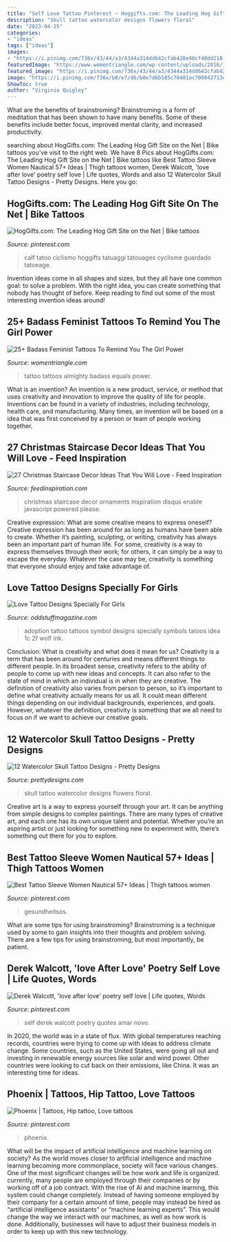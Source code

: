 ```yaml
---
title: "Self Love Tattoo Pinterest ~ Hoggifts.com: The Leading Hog Gift Site On The Net"
description: "Skull tattoo watercolor designs flowers floral"
date: "2023-04-25"
categories:
- "ideas"
tags: ["ideas"]
images:
- "https://i.pinimg.com/736x/43/44/a3/4344a314dd642cfab428e40cf40dd218--beautiful-body-beautiful-tattoos.jpg"
featuredImage: "https://www.womentriangle.com/wp-content/uploads/2016/12/Girl-Almighty-2.jpg"
featured_image: "https://i.pinimg.com/736x/43/44/a3/4344a314dd642cfab428e40cf40dd218--beautiful-body-beautiful-tattoos.jpg"
image: "https://i.pinimg.com/736x/b8/e7/d6/b8e7d6b585c70401ac700043713e87d7.jpg"
ShowToc: true
author: "Virginia Quigley"
---
```



What are the benefits of brainstroming?
Brainstroming is a form of meditation that has been shown to have many benefits. Some of these benefits include better focus, improved mental clarity, and increased productivity.

	

		
searching about HogGifts.com: The Leading Hog Gift Site on the Net | Bike tattoos you've visit to the right web. We have 8 Pics about HogGifts.com: The Leading Hog Gift Site on the Net | Bike tattoos like Best Tattoo Sleeve Women Nautical 57+ Ideas | Thigh tattoos women, Derek Walcott, &#039;love after love&#039; poetry self love | Life quotes, Words and also 12 Watercolor Skull Tattoo Designs - Pretty Designs. Here you go:
		
    
## HogGifts.com: The Leading Hog Gift Site On The Net | Bike Tattoos

<img loading=lazy src="https://i.pinimg.com/736x/58/7c/af/587caf558d3c8a3c8506d3eeb9d1ecb3--cycling-tattoo-bicycle-tattoo.jpg" onerror="this.onerror=null;this.src='https://tse4.mm.bing.net/th?id=OIP.Y3iC4hsti2uSs1Yz9Zq-vwHaMZ&amp;pid=15.1';" alt="HogGifts.com: The Leading Hog Gift Site on the Net | Bike tattoos">

_Source: pinterest.com_

>calf tatoo ciclismo hoggifts tatuaggi tatouages cyclisme guardado tatoeage. 

	

Invention ideas come in all shapes and sizes, but they all have one common goal: to solve a problem. With the right idea, you can create something that nobody has thought of before. Keep reading to find out some of the most interesting invention ideas around!

    
## 25+ Badass Feminist Tattoos To Remind You The Girl Power

<img loading=lazy src="https://www.womentriangle.com/wp-content/uploads/2016/12/Girl-Almighty-2.jpg" onerror="this.onerror=null;this.src='https://tse2.mm.bing.net/th?id=OIP.sNFpN2lVJmXx1crtRqx2yAHaJ3&amp;pid=15.1';" alt="25+ Badass Feminist Tattoos To Remind You The Girl Power">

_Source: womentriangle.com_

>tattoo tattoos almighty badass equals power. 

	

What is an invention?
An invention is a new product, service, or method that uses creativity and innovation to improve the quality of life for people. Inventions can be found in a variety of industries, including technology, health care, and manufacturing. Many times, an invention will be based on a idea that was first conceived by a person or team of people working together.

    
## 27 Christmas Staircase Decor Ideas That You Will Love - Feed Inspiration

<img loading=lazy src="http://feedinspiration.com/wp-content/uploads/2016/09/Fresh-festive-Christmas-Staircase-with-Ornaments.jpg" onerror="this.onerror=null;this.src='https://tse1.mm.bing.net/th?id=OIP.IE7N0drwMtOd1N3dJrXRMAHaJ4&amp;pid=15.1';" alt="27 Christmas Staircase Decor Ideas That You Will Love - Feed Inspiration">

_Source: feedinspiration.com_

>christmas staircase decor ornaments inspiration disqus enable javascript powered please. 

	

Creative expression: What are some creative means to express oneself?
Creative expression has been around for as long as humans have been able to create. Whether it’s painting, sculpting, or writing, creativity has always been an important part of human life. For some, creativity is a way to express themselves through their work; for others, it can simply be a way to escape the everyday. Whatever the case may be, creativity is something that everyone should enjoy and take advantage of.

    
## Love Tattoo Designs Specially For Girls

<img loading=lazy src="https://oddstuffmagazine.com/wp-content/uploads/2013/09/Love-Tattoo-Designs-2-600x800.jpg" onerror="this.onerror=null;this.src='https://tse1.mm.bing.net/th?id=OIP.XBn3w4CMFdnGMK7bABRlCAHaJ4&amp;pid=15.1';" alt="Love Tattoo Designs Specially For Girls">

_Source: oddstuffmagazine.com_

>adoption tattoo tattoos symbol designs specially symbols tatoos idea 1c 2f wolf ink. 

	

Conclusion: What is creativity and what does it mean for us?
Creativity is a term that has been around for centuries and means different things to different people. In its broadest sense, creativity refers to the ability of people to come up with new ideas and concepts. It can also refer to the state of mind in which an individual is in when they are creative. The definition of creativity also varies from person to person, so it’s important to define what creativity actually means for us all. It could mean different things depending on our individual backgrounds, experiences, and goals. However, whatever the definition, creativity is something that we all need to focus on if we want to achieve our creative goals.

    
## 12 Watercolor Skull Tattoo Designs - Pretty Designs

<img loading=lazy src="https://www.prettydesigns.com/wp-content/uploads/2014/12/Skull-with-Flowers.jpg" onerror="this.onerror=null;this.src='https://tse3.mm.bing.net/th?id=OIP.6hkeaz946QQQXQuCHTLQ-gHaLF&amp;pid=15.1';" alt="12 Watercolor Skull Tattoo Designs - Pretty Designs">

_Source: prettydesigns.com_

>skull tattoo watercolor designs flowers floral. 

	

Creative art is a way to express yourself through your art. It can be anything from simple designs to complex paintings. There are many types of creative art, and each one has its own unique talent and potential. Whether you’re an aspiring artist or just looking for something new to experiment with, there’s something out there for you to explore.

    
## Best Tattoo Sleeve Women Nautical 57+ Ideas | Thigh Tattoos Women

<img loading=lazy src="https://i.pinimg.com/736x/66/12/6b/66126bd42e85ef62c28f2f97e056f646.jpg" onerror="this.onerror=null;this.src='https://tse2.mm.bing.net/th?id=OIP.nokCglV7ofw92nw8OBVsnwAAAA&amp;pid=15.1';" alt="Best Tattoo Sleeve Women Nautical 57+ Ideas | Thigh tattoos women">

_Source: pinterest.com_

>gesundheitsos. 

	

What are some tips for using brainstroming?
Brainstroming is a technique used by some to gain insights into their thoughts and problem solving. There are a few tips for using brainstroming, but most importantly, be patient.

    
## Derek Walcott, &#039;love After Love&#039; Poetry Self Love | Life Quotes, Words

<img loading=lazy src="https://i.pinimg.com/736x/b8/e7/d6/b8e7d6b585c70401ac700043713e87d7.jpg" onerror="this.onerror=null;this.src='https://tse2.mm.bing.net/th?id=OIP.DmXWr1oTigZIG3IZzxiI_wHaJ3&amp;pid=15.1';" alt="Derek Walcott, &#039;love after love&#039; poetry self love | Life quotes, Words">

_Source: pinterest.com_

>self derek walcott poetry quotes amar novo. 

	

In 2020, the world was in a state of flux. With global temperatures reaching records, countries were trying to come up with ideas to address climate change. Some countries, such as the United States, were going all out and investing in renewable energy sources like solar and wind power. Other countries were looking to cut back on their emissions, like China. It was an interesting time for ideas.

    
## Phoenix | Tattoos, Hip Tattoo, Love Tattoos

<img loading=lazy src="https://i.pinimg.com/736x/43/44/a3/4344a314dd642cfab428e40cf40dd218--beautiful-body-beautiful-tattoos.jpg" onerror="this.onerror=null;this.src='https://tse4.mm.bing.net/th?id=OIP.OOk01w3Wz1JIer2ty4zAKQDIEs&amp;pid=15.1';" alt="Phoenix | Tattoos, Hip tattoo, Love tattoos">

_Source: pinterest.com_

>phoenix. 

	

What will be the impact of artificial intelligence and machine learning on society?
As the world moves closer to artificial intelligence and machine learning becoming more commonplace, society will face various changes. One of the most significant changes will be how work and life is organized. currently, many people are employed through their companies or by working off of a job contract. With the rise of AI and machine learning, this system could change completely. Instead of having someone employed by their company for a certain amount of time, people may instead be hired as “artificial intelligence assistants” or “machine learning experts”. This would change the way we interact with our machines, as well as how work is done. Additionally, businesses will have to adjust their business models in order to keep up with this new technology.

